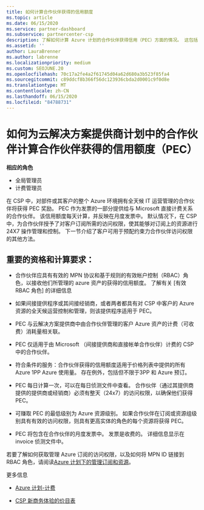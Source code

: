 ```yaml
---
title: 如何计算合作伙伴获得的信用额度
ms.topic: article
ms.date: 06/15/2020
ms.service: partner-dashboard
ms.subservice: partnercenter-csp
description: 了解如何计算 Azure 计划的合作伙伴获得信用（PEC）方面的情况。 这包括合作伙伴和间接提供商的资格要求。
ms.assetid: ''
author: LauraBrenner
ms.author: labrenne
ms.localizationpriority: medium
ms.custom: SEOJUNE.20
ms.openlocfilehash: 70c17a2fe4a2f61745d04a62d680a3b523f85fa4
ms.sourcegitcommit: c89ddcf8b366f56dc123936cbda2d0001c9f0d8e
ms.translationtype: MT
ms.contentlocale: zh-CN
ms.lasthandoff: 06/15/2020
ms.locfileid: "84788731"
---
```

# <a name="how-partner-earned-credit-pec-is-calculated-for-partners-in-the-cloud-solution-provider-program"></a>如何为云解决方案提供商计划中的合作伙伴计算合作伙伴获得的信用额度（PEC）

**相应的角色**

- 全局管理员
- 计费管理员

在 CSP 中，对部件或其客户的整个 Azure 环境拥有全天候 IT 运营管理的合作伙伴将获得 PEC 奖励。 PEC 作为发票的一部分提供给与 Microsoft 直接计费关系的合作伙伴。 该信用额度每天计算，并反映在月度发票中。 默认情况下，在 CSP 中，为合作伙伴授予了对客户订阅所需的访问权限，使其能够对订阅上的资源进行24X7 操作管理和控制。 下一节介绍了客户可用于预配约束力合作伙伴访问权限的其他方法。


## <a name="important-eligibility-and-calculation-requirements"></a>重要的资格和计算要求：

- 合作伙伴应具有有效的 MPN 协议和基于规则的有效帐户控制（RBAC）角色，以接收他们所管理的 azure 资产的获得的信用额度。 了解有关 [有效 RBAC 角色] 的详细信息

- 如果间接提供程序或其间接经销商，或者两者都具有对 CSP 中客户的 Azure 资源的全天候运营控制和管理，则该提供程序适用于 PEC。

- PEC 与云解决方案提供商中由合作伙伴管理的客户 Azure 资产的计费（可收费）消耗量相关联。 

- PEC 仅适用于由 Microsoft （间接提供商和直接帐单合作伙伴）计费的 CSP 中的合作伙伴。

- 符合条件的服务：合作伙伴获得的信用额度适用于价格列表中提供的所有 Azure 1PP Azure 使用量。 存在例外，包括但不限于3PP 和 Azure 预订。

- PEC 每日计算一次，可以在每日侦测文件中查看。 合作伙伴（通过其提供商提供的提供商或经销商）必须有整天（24x7）的访问权限，以确保他们获得 PEC。

- 可赚取 PEC 的最低级别为 Azure 资源级别。 如果合作伙伴在订阅或资源组级别具有有效的访问权限，则具有更高实体的角色的每个资源将获得 PEC。 

- PEC 将包含在合作伙伴的月度发票中。 发票是收费的。 详细信息显示在 invoice 侦测文件中。

若要了解如何获取管理 Azure 订阅的访问权限，以及如何将 MPN ID 链接到 RBAC 角色，请阅读[Azure 计划下的管理订阅和资源](azure-plan-manage.md)。

更多信息

- [Azure 计划-计费](azure-plan-billing.md)

- [CSP 新商务体验的价目表](azure-plan-price-list.md)